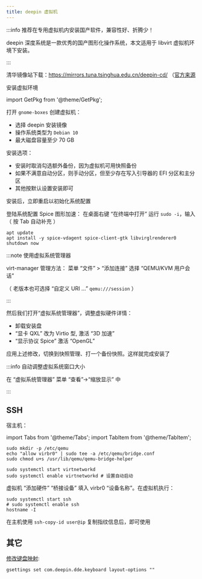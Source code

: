 ```yaml
---
title: deepin 虚拟机
---
```


:::info 推荐在专用虚拟机内安装国产软件，兼容性好、折腾少！

deepin 深度系统是一款优秀的国产图形化操作系统，本文适用于 libvirt 虚拟机环境下安装。

:::

清华镜像站下载：https://mirrors.tuna.tsinghua.edu.cn/deepin-cd/
（[官方来源](https://www.deepin.org/zh/download/)

安装虚拟环境

import GetPkg from '@theme/GetPkg';

<GetPkg
    apt="gnome-boxes virt-manager"
    dnf="gnome-boxes @virtualization"
/>

打开 `gnome-boxes` 创建虚拟机：

- 选择 deepin 安装镜像
- 操作系统类型为 `Debian 10`
- 最大磁盘容量至少 70 GB

安装选项：

- 安装时取消勾选额外备份，因为虚拟机可用快照备份
- 如果不满意自动分区，则手动分区，但至少存在写入引导器的 EFI 分区和主分区
- 其他按默认设置安装即可

安装后，立即重启以初始化系统配置

登陆系统配置 Spice 图形加速：
在桌面右键 “在终端中打开” 运行 `sudo -i`，输入（ 按 Tab 自动补充 ）

```shell
apt update
apt install -y spice-vdagent spice-client-gtk libvirglrenderer0
shutdown now
```

:::note 使用虚拟系统管理器

virt-manager 管理方法：
菜单 “文件” > “添加连接” 选择 “QEMU/KVM 用户会话”

（ 老版本也可选择 “自定义 URI ...” `qemu:///session` ）

:::

然后我们打开“虚拟系统管理器”，调整虚拟硬件详情：

- 卸载安装盘
- “显卡 QXL” 改为 Virtio 型, 激活 “3D 加速”
- “显示协议 Spice” 激活 “OpenGL”

应用上述修改，切换到快照管理、打一个备份快照。这样就完成安装了

:::info 自动调整虚拟系统窗口大小

在 “虚拟系统管理器” 菜单 “查看”->“缩放显示” 中

:::

## SSH

宿主机：

import Tabs from '@theme/Tabs';
import TabItem from '@theme/TabItem';

<Tabs groupId="linux-distro">
  <TabItem value="debian" label="Ubuntu / Debian">

```shell
sudo mkdir -p /etc/qemu
echo "allow virbr0" | sudo tee -a /etc/qemu/bridge.conf
sudo chmod u+s /usr/lib/qemu/qemu-bridge-helper
```

  </TabItem>
  <TabItem value="centos" label="Fedora">

```shell
sudo systemctl start virtnetworkd
sudo systemctl enable virtnetworkd # 设置自动启动
```

  </TabItem>
</Tabs>

虚拟机 “添加硬件” “桥接设备” 填入 virbr0 “设备名称”。在虚拟机执行：

    sudo systemctl start ssh
    # sudo systemctl enable ssh
    hostname -I

在主机使用 `ssh-copy-id user@ip` 复制指纹信息后，即可使用

## 其它

[修改键盘映射](https://wiki.deepin.org/index.php?title=%E4%BF%AE%E6%94%B9%E9%94%AE%E7%9B%98%E6%98%A0%E5%B0%84&language=zh):

    gsettings set com.deepin.dde.keyboard layout-options ""
